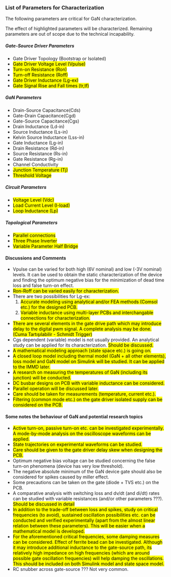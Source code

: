 ### List of Parameters for Characterization

The following parameters are critical for GaN characterization. </br>

The effect of highlighted parameters will be characterized. Remaining parameters are out of scope due to the technical incapability.

##### Gate-Source Driver Parameters
* Gate Driver Topology (Bootstrap or Isolated)
* <mark>Gate Driver Voltage Level (Vpulse)</mark>
* <mark>Turn-on Resistance (Ron)</mark>
* <mark>Turn-off Resistance (Roff)</mark>
* <mark>Gate Driver Inductance (Lg-ex)</mark>
* <mark>Gate Signal Rise and Fall times (tr,tf)</mark>

##### GaN Parameters
* Drain-Source Capacitance(Cds)
* Gate-Drain Capacitance(Cgd)
* Gate-Source Capacitance(Cgs)
* Drain Inductance (Ld-in)
* Source Inductance (Ls-in)
* Kelvin Source Inductance (Lss-in)
* Gate Inductance (Lg-in)
* Drain Resistance (Rd-in)
* Source Resistance (Rs-in)
* Gate Resistance (Rg-in)
* Channel Conductivity
* <mark>Junction Temperature (Tj)</mark>
* <mark>Threshold Voltage</mark>

##### Circuit Parameters
* <mark>Voltage Level (Vdc)</mark>
* <mark>Load Current Level (I-load)</mark>
* <mark>Loop Inductance (Lp)</mark>

##### Topological Parameters
* <mark>Parallel connections</mark>
* <mark>Three Phase Inverter</mark>
* <mark>Variable Parameter Half Bridge</mark>

#### Discussions and Comments
* Vpulse can be varied for both high (6V nominal) and low (-3V nominal) levels. It can be used to obtain the static characterization of the device and finding the optimum negative bias for the minimization of dead time loss and false turn-on effect.
* <mark>Ron-Roff can be varied easily for characterization.</mark>
* There are two possibilities for Lg-ex:
  1. <mark>Accurate modeling using analytical and/or FEA methods (Comsol etc.) for the designed PCB.
  2. <mark>Variable inductance using multi-layer PCBs and interchangable connections for characterization.
* <mark>There are several elements in the gate drive path which may introduce delay to the digital pwm signal. A complete analysis may be done. (Cuma Tartışılabilir - Schmidt Trigger)
* Cgs dependent (variable) model is not usually provided. An analytical study can be applied for its characterization. <mark>Should be discussed.</mark>
* <mark>A mathematical modeling approach (state space etc.) is going on.</mark>
* <mark>A closed loop model including thermal model (GaN + all other elements), loss model and GaN model on Simulink will be studied. It can be applied to the IMMD later.</mark>
* <mark>A research on measuring the temperatures of GaN (including its junction) will be conducted.</mark>
* <mark>DC busbar designs on PCB with variable inductance can be considered.</mark>
* <mark>Parallel operation will be discussed later.</mark>
* <mark>Care should be taken for measurements (temperature, current etc.).</mark>
* <mark>Filtering (common mode etc.) on the gate driver isolated supply can be considered on the PCB.</mark>

#### Some notes the behaviour of GaN and potential research topics
* <mark>Active turn-on, passive turn-on etc. can be investigated experimentally. A mode-by-mode analysis on the oscilloscope waveforms can be applied.</mark>
* <mark>State trajectories on experimental waveforms can be studied.</mark>
* <mark>Care should be given to the gate driver delay skew when designing the PCB.</mark>
* Optimum negative bias voltage can be studied concerning the false turn-on phenomena (device has very low threshold).
* The negative absolute minimum of the GaN device gate should also be considered for spikes caused by miller effect.
* Some precautions can be taken on the gate (diode + TVS etc.) on the PCB.
* A comparative analysis with switching loss and dv/dt (and di/dt) rates can be studied with variable resistances (and/or other parameters ???). <mark> Should be discussed in detail</mark>
* <mark>In addition to the trade-off between loss and spikes, study on critical frequencies (to avoid), sustained oscillation possibilities etc. can be conducted and verified experimentally (apart from the almost linear relation between these parameters). This will be easier when a mathematical model is developed.
* <mark>For the aforementioned critical frequencies, some damping measures can be considered. Effect of ferrite bead can be investigated. Although it may introduce additional inductance to the gate-source path, its relatively high impedance on high frequencies (which are around possible gate oscillation frequencies) will help damping the oscillations.  This should be included on both Simulink model and state space model.
* RC snubber across gate-source ??? Not very common.
